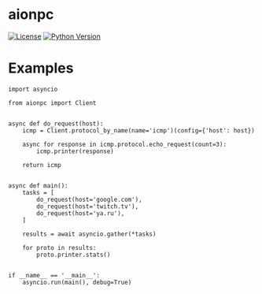 # aionpc

[![License](https://img.shields.io/badge/License-Apache%202.0-blue.svg)](https://github.com/PrVrSs/aionpc/blob/master/LICENSE)
[![Python Version](https://img.shields.io/badge/python-3.8-blue)](https://www.python.org/)


# Examples

```python3
import asyncio

from aionpc import Client


async def do_request(host):
    icmp = Client.protocol_by_name(name='icmp')(config={'host': host})

    async for response in icmp.protocol.echo_request(count=3):
        icmp.printer(response)

    return icmp


async def main():
    tasks = [
        do_request(host='google.com'),
        do_request(host='twitch.tv'),
        do_request(host='ya.ru'),
    ]

    results = await asyncio.gather(*tasks)

    for proto in results:
        proto.printer.stats()


if __name__ == '__main__':
    asyncio.run(main(), debug=True)
```
